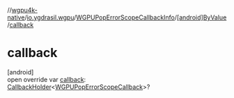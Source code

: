 //[wgpu4k-native](../../../../index.md)/[io.ygdrasil.wgpu](../../index.md)/[WGPUPopErrorScopeCallbackInfo](../index.md)/[[android]ByValue](index.md)/[callback](callback.md)

# callback

[android]\
open override var [callback](callback.md): [CallbackHolder](../../../ffi/-callback-holder/index.md)&lt;[WGPUPopErrorScopeCallback](../../-w-g-p-u-pop-error-scope-callback/index.md)&gt;?